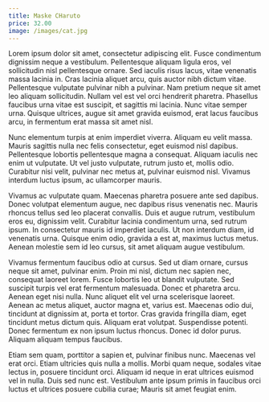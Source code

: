```yaml
---
title: Maske CHaruto
price: 32.00
image: /images/cat.jpg
---
```

Lorem ipsum dolor sit amet, consectetur adipiscing elit. Fusce condimentum dignissim neque a vestibulum. Pellentesque aliquam ligula eros, vel sollicitudin nisl pellentesque ornare. Sed iaculis risus lacus, vitae venenatis massa lacinia in. Cras lacinia aliquet arcu, quis auctor nibh dictum vitae. Pellentesque vulputate pulvinar nibh a pulvinar. Nam pretium neque sit amet leo aliquam sollicitudin. Nullam vel est vel orci hendrerit pharetra. Phasellus faucibus urna vitae est suscipit, et sagittis mi lacinia. Nunc vitae semper urna. Quisque ultrices, augue sit amet gravida euismod, erat lacus faucibus arcu, in fermentum erat massa sit amet nisl.

Nunc elementum turpis at enim imperdiet viverra. Aliquam eu velit massa. Mauris sagittis nulla nec felis consectetur, eget euismod nisl dapibus. Pellentesque lobortis pellentesque magna a consequat. Aliquam iaculis nec enim ut vulputate. Ut vel justo vulputate, rutrum justo et, mollis odio. Curabitur nisi velit, pulvinar nec metus at, pulvinar euismod nisl. Vivamus interdum luctus ipsum, ac ullamcorper mauris.

Vivamus ac vulputate quam. Maecenas pharetra posuere ante sed dapibus. Donec volutpat elementum augue, nec dapibus risus venenatis nec. Mauris rhoncus tellus sed leo placerat convallis. Duis et augue rutrum, vestibulum eros eu, dignissim velit. Curabitur lacinia condimentum urna, sed rutrum ipsum. In consectetur mauris id imperdiet iaculis. Ut non interdum diam, id venenatis urna. Quisque enim odio, gravida a est at, maximus luctus metus. Aenean molestie sem id leo cursus, sit amet aliquam augue vestibulum.

Vivamus fermentum faucibus odio at cursus. Sed ut diam ornare, cursus neque sit amet, pulvinar enim. Proin mi nisl, dictum nec sapien nec, consequat laoreet lorem. Fusce lobortis leo ut blandit vulputate. Sed suscipit turpis vel erat fermentum malesuada. Donec et pharetra arcu. Aenean eget nisi nulla. Nunc aliquet elit vel urna scelerisque laoreet. Aenean ac metus aliquet, auctor magna et, varius est. Maecenas odio dui, tincidunt at dignissim at, porta et tortor. Cras gravida fringilla diam, eget tincidunt metus dictum quis. Aliquam erat volutpat. Suspendisse potenti. Donec fermentum ex non ipsum luctus rhoncus. Donec id dolor purus. Aliquam aliquam tempus faucibus.

Etiam sem quam, porttitor a sapien et, pulvinar finibus nunc. Maecenas vel erat orci. Etiam ultricies quis nulla a mollis. Morbi quam neque, sodales vitae lectus in, posuere tincidunt orci. Aliquam id neque in erat ultrices euismod vel in nulla. Duis sed nunc est. Vestibulum ante ipsum primis in faucibus orci luctus et ultrices posuere cubilia curae; Mauris sit amet feugiat enim. 